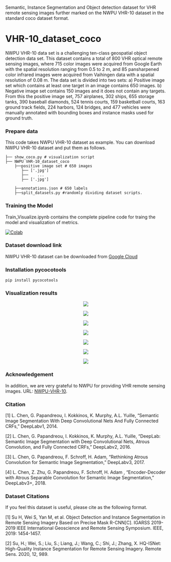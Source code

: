 Semantic, Instance Segmentation and Object detection dataset for VHR remote sensing images further marked on the NWPU VHR-10 dataset in the standard coco dataset format.

# VHR-10_dataset_coco

NWPU VHR-10 data set is a challenging ten-class geospatial object detection data set. This dataset contains a total of 800 VHR optical remote sensing images, where 715 color images were acquired from Google Earth with the spatial resolution ranging from 0.5 to 2 m, and 85 pansharpened color infrared images were acquired from Vaihingen data with a spatial resolution of 0.08 m. The data set is divided into two sets: a) Positive image set which contains at least one target in an image contains 650 images. b) Negative image set contains 150 images and it does not contain any targets. From this the positive image set, 757 airplanes, 302 ships, 655 storage tanks, 390 baseball diamonds, 524 tennis courts, 159 basketball courts, 163 ground track fields, 224 harbors, 124 bridges, and 477 vehicles were manually annotated with bounding boxes and instance masks used for ground truth.

### Prepare data

This code takes NWPU VHR-10 dataset as example. You can download NWPU VHR-10 dataset and put them as follows. 

```
├── show_coco.py # visualization script
├── NWPU VHR-10_dataset_coco
    ├──positive image set # 650 images
       ├── ['.jpg']
       ├──    ...
       ├── ['.jpg']
	
    ├──annotations.json # 650 labels
    ├──split_datasets.py #randomly dividing dataset scripts.
```

### Training the Model
Train_Visualize.ipynb contains the complete pipeline code for traing the model and visualization of metrics.

[![Colab](https://colab.research.google.com/assets/colab-badge.svg)](https://colab.research.google.com/drive/1PSQORspqcJMWEqUPQPnEj1nYs3vw928p?usp=sharing)

### Dataset download link

NWPU VHR-10 dataset can be downloaded from [Google Cloud](https://drive.google.com/open?id=1--foZ3dV5OCsqXQXT84UeKtrAqc5CkAE)

### Installation pycocotools

```
pip install pycocotools
```

### Visualization results

<p align = "center">
<img src="./images/0.png">
</p>

<p align = "center">
<img src="./images/1.png">
</p>

<p align = "center">
<img src="./images/2.png">
</p>

<p align = "center">
<img src="./images/3.png">
</p>

<p align = "center">
<img src="./images/4.png">
</p>


<p align = "center">
<img src="./images/8.png">
</p>


<p align = "center">
<img src="./images/9.png">
</p>

### Acknowledgement

In addition, we are very grateful to NWPU for providing VHR remote sensing images. URL: [NWPU-VHR-10](http://www.escience.cn/people/gongcheng/NWPU-VHR-10.html).

### Citation

[1] L. Chen, G. Papandreou, I. Kokkinos, K. Murphy, A.L. Yuille, “Semantic Image Segmentation With Deep Convolutional Nets And Fully Connected CRFs,” DeepLabv1, 2014.

[2] L. Chen, G. Papandreou, I. Kokkinos, K. Murphy, A.L. Yuille, “DeepLab: Semantic Image Segmentation with Deep Convolutional Nets, Atrous Convolution, and Fully Connected CRFs,” DeepLabv2, 2016.

[3] L. Chen, G. Papandreou, F. Schroff, H. Adam, “Rethinking Atrous Convolution for Semantic Image Segmentation,” DeepLabv3, 2017.

[4] L. Chen, Z. Zhu, G. Papandreou, F. Schroff, H. Adam , “Encoder-Decoder with Atrous Separable Convolution for Semantic Image Segmentation,” DeepLabv3+, 2018.

### Dataset Citations 
If you feel this dataset is useful, please cite as the following format.

[1] Su H, Wei S, Yan M, et al. Object Detection and Instance Segmentation in Remote Sensing Imagery Based on Precise Mask R-CNN[C]. IGARSS 2019-2019 IEEE International Geoscience and Remote Sensing Symposium. IEEE, 2019: 1454-1457.

[2] Su, H.; Wei, S.; Liu, S.; Liang, J.; Wang, C.; Shi, J.; Zhang, X. HQ-ISNet: High-Quality Instance Segmentation for Remote Sensing Imagery. Remote Sens. 2020, 12, 989.

